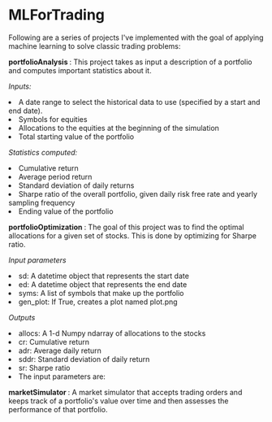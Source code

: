 # MLForTrading

Following are a series of projects I've implemented with the goal of applying machine learning to solve classic trading problems: 

<b> portfolioAnalysis </b>: This project takes as input a description of a portfolio and computes important statistics about it.

<i>Inputs:</i>
<li> A date range to select the historical data to use (specified by a start and end date). </li> 
<li> Symbols for equities</li>
<li> Allocations to the equities at the beginning of the simulation </li>
<li> Total starting value of the portfolio </li>

<i>Statistics computed:</i>
<li>Cumulative return</li>
<li>Average period return</li>
<li>Standard deviation of daily returns</li>
<li>Sharpe ratio of the overall portfolio, given daily risk free rate and yearly sampling frequency </li>
<li>Ending value of the portfolio</li>

<b> portfolioOptimization </b>: The goal of this project was to find the optimal allocations for a given set of stocks. This is done by optimizing for Sharpe ratio.

<i> Input parameters </i>
<li>sd: A datetime object that represents the start date</li>
<li>ed: A datetime object that represents the end date</li>
<li>syms: A list of symbols that make up the portfolio</li>
<li>gen_plot: If True, creates a plot named plot.png</li>

<i> Outputs </i>
<li>allocs: A 1-d Numpy ndarray of allocations to the stocks</li>
<li>cr: Cumulative return</li>
<li>adr: Average daily return</li>
<li>sddr: Standard deviation of daily return</li>
<li>sr: Sharpe ratio</li>
<li>The input parameters are:</li>

<b> marketSimulator </b>: A market simulator that accepts trading orders and keeps track of a portfolio's value over time and then assesses the performance of that portfolio.



